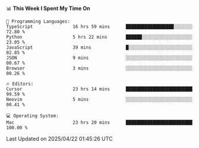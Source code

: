 <!--START_SECTION:waka-->
📊 **This Week I Spent My Time On** 

```text
💬 Programming Languages: 
TypeScript               16 hrs 59 mins      ██████████████████░░░░░░░   72.80 % 
Python                   5 hrs 22 mins       ██████░░░░░░░░░░░░░░░░░░░   23.05 % 
JavaScript               39 mins             █░░░░░░░░░░░░░░░░░░░░░░░░   02.85 % 
JSON                     9 mins              ░░░░░░░░░░░░░░░░░░░░░░░░░   00.67 % 
Browser                  3 mins              ░░░░░░░░░░░░░░░░░░░░░░░░░   00.26 % 

🔥 Editors: 
Cursor                   23 hrs 14 mins      █████████████████████████   99.59 % 
Neovim                   5 mins              ░░░░░░░░░░░░░░░░░░░░░░░░░   00.41 % 

💻 Operating System: 
Mac                      23 hrs 20 mins      █████████████████████████   100.00 % 
```


 Last Updated on 2025/04/22 01:45:26 UTC
<!--END_SECTION:waka-->
